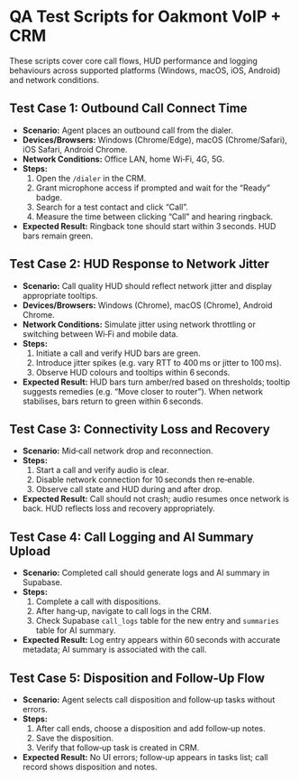 # QA Test Scripts for Oakmont VoIP + CRM

These scripts cover core call flows, HUD performance and logging behaviours across supported platforms (Windows, macOS, iOS, Android) and network conditions.

## Test Case 1: Outbound Call Connect Time
- **Scenario:** Agent places an outbound call from the dialer.
- **Devices/Browsers:** Windows (Chrome/Edge), macOS (Chrome/Safari), iOS Safari, Android Chrome.
- **Network Conditions:** Office LAN, home Wi‑Fi, 4G, 5G.
- **Steps:**
  1. Open the `/dialer` in the CRM.
  2. Grant microphone access if prompted and wait for the “Ready” badge.
  3. Search for a test contact and click “Call”.
  4. Measure the time between clicking “Call” and hearing ringback.
- **Expected Result:** Ringback tone should start within 3 seconds. HUD bars remain green.

## Test Case 2: HUD Response to Network Jitter
- **Scenario:** Call quality HUD should reflect network jitter and display appropriate tooltips.
- **Devices/Browsers:** Windows (Chrome), macOS (Chrome), Android Chrome.
- **Network Conditions:** Simulate jitter using network throttling or switching between Wi‑Fi and mobile data.
- **Steps:**
  1. Initiate a call and verify HUD bars are green.
  2. Introduce jitter spikes (e.g. vary RTT to 400 ms or jitter to 100 ms).
  3. Observe HUD colours and tooltips within 6 seconds.
- **Expected Result:** HUD bars turn amber/red based on thresholds; tooltip suggests remedies (e.g. “Move closer to router”). When network stabilises, bars return to green within 6 seconds.

## Test Case 3: Connectivity Loss and Recovery
- **Scenario:** Mid‑call network drop and reconnection.
- **Steps:**
  1. Start a call and verify audio is clear.
  2. Disable network connection for 10 seconds then re‑enable.
  3. Observe call state and HUD during and after drop.
- **Expected Result:** Call should not crash; audio resumes once network is back. HUD reflects loss and recovery appropriately.

## Test Case 4: Call Logging and AI Summary Upload
- **Scenario:** Completed call should generate logs and AI summary in Supabase.
- **Steps:**
  1. Complete a call with dispositions.
  2. After hang‑up, navigate to call logs in the CRM.
  3. Check Supabase `call_logs` table for the new entry and `summaries` table for AI summary.
- **Expected Result:** Log entry appears within 60 seconds with accurate metadata; AI summary is associated with the call.

## Test Case 5: Disposition and Follow‑Up Flow
- **Scenario:** Agent selects call disposition and follow‑up tasks without errors.
- **Steps:**
  1. After call ends, choose a disposition and add follow‑up notes.
  2. Save the disposition.
  3. Verify that follow‑up task is created in CRM.
- **Expected Result:** No UI errors; follow‑up appears in tasks list; call record shows disposition and notes.
